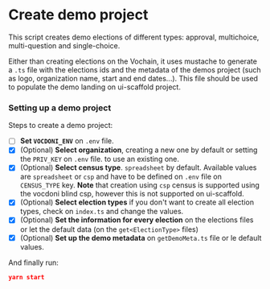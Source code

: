 # Create demo project

This script creates demo elections of different types: approval, multichoice, multi-question and single-choice.

Either than creating elections on the Vochain, it uses mustache to generate a `.ts` file with the elections ids and the
metadata of the demos project (such as logo, organization name, start and end dates...). This file should be used to
populate the demo landing on ui-scaffold project.

### Setting up a demo project

Steps to create a demo project:

- [ ] **Set `VOCDONI_ENV`** on `.env` file.
- [X] (Optional) **Select organization**, creating a new one by default or setting the `PRIV_KEY` on `.env` file. to use
  an existing one.
- [X] (Optional) **Select census type**. `spreadsheet` by default. Available values are `spreadsheet` or `csp` and have
  to be defined on `.env` file on `CENSUS_TYPE` key. **Note** that creation using `csp` census is supported using the
  vocdoni blind csp,
  however this is not supported on ui-scaffold.
- [X] (Optional) **Select election types** if you don't want to create all election types, check on `index.ts` and
  change the values.
- [X] (Optional) **Set the information for every election** on the elections files or let the default data (on the
  `get<ElectionType>` files)
- [X] (Optional) **Set up the demo metadata** on `getDemoMeta.ts` file or le default values.

And finally run:

```json
yarn start
```


